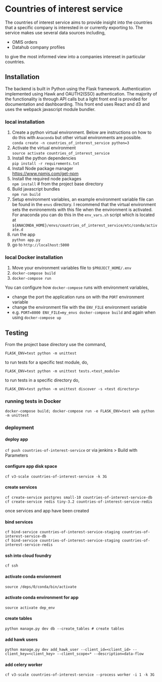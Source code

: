 # Countries of interest service
The countries of interest service aims to provide insight into the countries that a specific company is interested in or currently exporting to. The service makes use several data sources including,

* OMIS orders
* Datahub company profiles

to give the most informed view into a companies intereset in particular countries.

## Installation
The backend is built in Python using the Flask framework. Authentication implemented using Hawk and OAUTH2(SSO) authentication. The majority of the functionality is through API calls but a light front end is provided for documentation and dashboarding. This front end uses React and d3 and uses the webpack javascript module bundler. 

### local installation
1. Create a python virtual environment. Below are instructions on how to do this with `Anaconda` but other virtual environments are possible.
    <br />`conda create -n countries_of_interest_service python=3`
2. Activate the virtual environment
    <br />`source activate countries_of_interest_service`
3. Install the python dependencies
    <br />`pip install -r requirements.txt`
4. Install Node package manager
    <br />https://www.npmjs.com/get-npm
5. Install the required node packages
    <br />`npm install` # from the project base directory
6. Build javascript bundles
    <br />`npm run build`
7. Setup environment variables, an example environment variable file can be found in the `envs` directory. I recommend that the virtual environment sets the evnironemnts with this file when the environment is activated. For anaconda you can do this in the `env_vars.sh` script which is located at `${ANACONDA_HOME}/envs/countries_of_interest_service/etc/conda/activate.d`
8. run the app
    <br />`python app.py`
9. go to `http://localhost:5000`

### local Docker installation
1. Move your environment variables file to `$PROJECT_HOME/.env`
2. `docker-compose build`
3. `docker-compose run`

You can configure how `docker-compose` runs with environment variables,
* change the port the application runs on with the `PORT` environment variable
* change the environment file with the `ENV_FILE` environment variable
* e.g. `PORT=8000 ENV_FILE=my_envs docker-compose build` and again when using `docker-compose up`

## Testing
From the project base directory use the command,

`FLASK_ENV=test python -m unittest`

to run tests for a specific test module, do,

`FLASK_ENV=test python -m unittest tests.<test_module>`

to run tests in a specific directory do,

`FLASK_ENV=test python -m unittest discover -s <test directory>`

### running tests in Docker
`docker-compose build; docker-compose run -e FLASK_ENV=test web python -m unittest`


### deployment

#### deploy app
`cf push countries-of-interest-service`
or via jenkins > Build with Parameters

#### configure app disk space
`cf v3-scale countries-of-interest-service -k 3G`

#### create services
`cf create-service postgres small-10 countries-of-interest-service-db`
`cf create-service redis tiny-3.2 countries-of-interest-service-redis`

once services and app have been created

#### bind services
`cf bind-service countries-of-interest-service-staging countries-of-interest-service-db`  
`cf bind-service countries-of-interest-service-staging countries-of-interest-service-redis`

#### ssh into cloud foundry
`cf ssh`

#### activate conda envionment
`source /deps/0/conda/bin/activate`

#### activate conda environment for app
`source activate dep_env`

#### create tables
`python manage.py dev db --create_tables # create tables`

#### add hawk users
`python manage.py dev add_hawk_user --client_id=<client_id> --client_key=<client_key> --client_scope=* --description=data-flow`

#### add celery worker
`cf v3-scale countries-of-interest-service --process worker -i 1 -k 3G`
